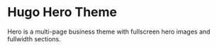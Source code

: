 # Hugo Hero Theme

Hero is a multi-page business theme with fullscreen hero images and fullwidth sections.

